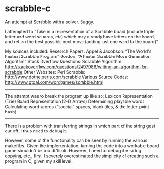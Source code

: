 scrabble-c
==========

An attempt at Scrabble with a solver. Buggy.


I attempted to “Take in a representation of a Scrabble board (include triple letter and word squares, etc) which may already have letters on the board, and return the best possible next move (adding just one word to the board)”

My sources included:
Research Papers:
Appel & Jacobson: “The World's Fastest Scrabble Program”
Gordon: “A Faster Scrabble Move Generation Algorithm”
Stack Overflow Questions:
Scrabble Algorithm: http://stackoverflow.com/questions/2497986/writing-an-algorithm-for-scrabble
Other Websites:
Perl Scrabble: http://www.dotnetperls.com/scrabble
Various Source Codes: http://www.gtoal.com/wordgames/scrabble.html


---------

The attempt was to break the program up like so:
Lexicon Representation (Trie)
Board Representation (2-D Arrays)
Determining playable words
Calculating word scores (“special” spaces, blank tiles, & the letter-point hash)

---------

There is a problem with transferring strings in which part of the string gest cut off; I thus need to debug it.

However, some of the functionality can be seen by running the various makefiles. Given the implementation, turning the code into a workable board game shouldn't be too difficult. However, I need to debug the string copying, etc., first. I severely overestimated the simplicity of creating such a program in C, given my skill level. 
